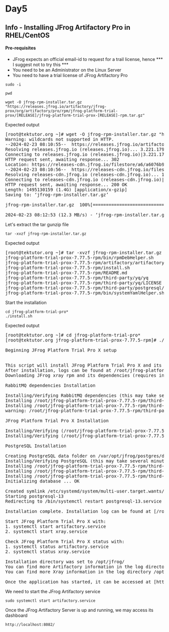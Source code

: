 # Day5

## Info - Installing JFrog Artifactory Pro in RHEL/CentOS

#### Pre-requisites
- JFrog expects an official email-id to request for a trail license, hence *** I suggest not to try this ***
- You need to be an Administrator on the Linux Server
- You need to have a trial license of JFrog Artifactory Pro

```
sudo -i

pwd

wget -O jfrog-rpm-installer.tar.gz "https://releases.jfrog.io/artifactory/jfrog-prox/org/artifactory/pro/rpm/jfrog-platform-trial-prox/[RELEASE]/jfrog-platform-trial-prox-[RELEASE]-rpm.tar.gz"
```

Expected output
<pre>
[root@tektutor.org ~]# wget -O jfrog-rpm-installer.tar.gz "https://releases.jfrog.io/artifactory/jfrog-prox/org/artifactory/pro/rpm/jfrog-platform-trial-prox/[RELEASE]/jfrog-platform-trial-prox-[RELEASE]-rpm.tar.gz"
Warning: wildcards not supported in HTTP.
--2024-02-23 08:10:55--  https://releases.jfrog.io/artifactory/jfrog-prox/org/artifactory/pro/rpm/jfrog-platform-trial-prox/[RELEASE]/jfrog-platform-trial-prox-[RELEASE]-rpm.tar.gz
Resolving releases.jfrog.io (releases.jfrog.io)... 3.221.179.99, 54.221.82.220, 50.17.28.229
Connecting to releases.jfrog.io (releases.jfrog.io)|3.221.179.99|:443... connected.
HTTP request sent, awaiting response... 302 
Location: https://releases-cdn.jfrog.io/filestore/a6/a6076b9f3925dc71d6ad8d44f2b62640986419cf?response-content-type=application/x-gzip&response-content-disposition=attachment%3Bfilename%3D%22jfrog-platform-trial-prox-7.77.5-rpm.tar.gz%22&x-jf-traceId=c056171222e55c8f&X-Artifactory-repositoryKey=jfrog-prox&X-Artifactory-projectKey=default&X-Artifactory-artifactPath=org%2Fartifactory%2Fpro%2Frpm%2Fjfrog-platform-trial-prox%2F7.77.5%2Fjfrog-platform-trial-prox-7.77.5-rpm.tar.gz&X-Artifactory-username=anonymous&X-Artifactory-repoType=local&X-Artifactory-packageType=generic&Expires=1708656116&Signature=P4IeXA2o8G46tEeMz0hNGGJTUP9TAManaOEM-czYvYB-G619SfXQySwSl0MaQu3wpiAqaol37GSqBKfEstA-7KfLfeUNroWTYymWJxGVnFtf3WKdaYhzoqhciAGLMLKtBtSCToNvE3~hZTMAdjtiKPAYMPN7OSJPp2HUI2CGxWHuVCWewkRxe7ro2tKMxpSnx03FQqOtRrBVb9gpuNpJnSlweFSOWQmAxzrSlkshKPtdc~uMXrApJPvmYDfNG8F5PoMgGbgO1cDojVvaY4H58NiFJ~-x79inIUVDSa0bXZrIFgOAjBWxjGUGiFkiI717KJu4pQ4f87XoCroOOykKTQ__&Key-Pair-Id=APKAJ6NHFWMVU3M6DPBA [following]
--2024-02-23 08:10:56--  https://releases-cdn.jfrog.io/filestore/a6/a6076b9f3925dc71d6ad8d44f2b62640986419cf?response-content-type=application/x-gzip&response-content-disposition=attachment%3Bfilename%3D%22jfrog-platform-trial-prox-7.77.5-rpm.tar.gz%22&x-jf-traceId=c056171222e55c8f&X-Artifactory-repositoryKey=jfrog-prox&X-Artifactory-projectKey=default&X-Artifactory-artifactPath=org%2Fartifactory%2Fpro%2Frpm%2Fjfrog-platform-trial-prox%2F7.77.5%2Fjfrog-platform-trial-prox-7.77.5-rpm.tar.gz&X-Artifactory-username=anonymous&X-Artifactory-repoType=local&X-Artifactory-packageType=generic&Expires=1708656116&Signature=P4IeXA2o8G46tEeMz0hNGGJTUP9TAManaOEM-czYvYB-G619SfXQySwSl0MaQu3wpiAqaol37GSqBKfEstA-7KfLfeUNroWTYymWJxGVnFtf3WKdaYhzoqhciAGLMLKtBtSCToNvE3~hZTMAdjtiKPAYMPN7OSJPp2HUI2CGxWHuVCWewkRxe7ro2tKMxpSnx03FQqOtRrBVb9gpuNpJnSlweFSOWQmAxzrSlkshKPtdc~uMXrApJPvmYDfNG8F5PoMgGbgO1cDojVvaY4H58NiFJ~-x79inIUVDSa0bXZrIFgOAjBWxjGUGiFkiI717KJu4pQ4f87XoCroOOykKTQ__&Key-Pair-Id=APKAJ6NHFWMVU3M6DPBA
Resolving releases-cdn.jfrog.io (releases-cdn.jfrog.io)... 18.161.246.114, 18.161.246.20, 18.161.246.82, ...
Connecting to releases-cdn.jfrog.io (releases-cdn.jfrog.io)|18.161.246.114|:443... connected.
HTTP request sent, awaiting response... 200 OK
Length: 1495130159 (1.4G) [application/x-gzip]
Saving to: ‘jfrog-rpm-installer.tar.gz’

jfrog-rpm-installer.tar.gz  100%[===========================================>]   1.39G  11.6MB/s    in 1m 56s  

2024-02-23 08:12:53 (12.3 MB/s) - ‘jfrog-rpm-installer.tar.gz’ saved [1495130159/1495130159]
</pre>

Let's extract the tar gunzip file
```
tar -xvzf jfrog-rpm-installer.tar.gz
```

Expected output
<pre>
[root@tektutor.org ~]# tar -xvzf jfrog-rpm-installer.tar.gz
jfrog-platform-trial-prox-7.77.5-rpm/bin/rpmDebHelper.sh
jfrog-platform-trial-prox-7.77.5-rpm/artifactory/artifactory.rpm
jfrog-platform-trial-prox-7.77.5-rpm/install.sh
jfrog-platform-trial-prox-7.77.5-rpm/README.md
jfrog-platform-trial-prox-7.77.5-rpm/third-party/yq/yq
jfrog-platform-trial-prox-7.77.5-rpm/third-party/yq/LICENSE
jfrog-platform-trial-prox-7.77.5-rpm/third-party/postgresql/createPostgresUsers.sh
jfrog-platform-trial-prox-7.77.5-rpm/bin/systemYamlHelper.sh  
</pre>

Start the installation
```
cd jfrog-platform-trial-pro*
./install.sh
```
Expected output
<pre>
[root@tektutor.org ~]# cd jfrog-platform-trial-pro*
[root@tektutor.org jfrog-platform-trial-prox-7.77.5-rpm]# ./install.sh

Beginning JFrog Platform Trial Pro X setup


This script will install JFrog Platform Trial Pro X and its dependencies.
After installation, logs can be found at /root/jfrog-platform-trial-prox-7.77.5-rpm/install.log
Downloading JFrog xray rpm and its dependencies (requires internet access, this may take several minutes)...

RabbitMQ dependencies Installation

Installing/Verifying RabbitMQ dependencies (this may take several minutes)...
Installing /root/jfrog-platform-trial-prox-7.77.5-rpm/third-party/rabbitmq/socat-1.7.4.1-5.el9.x86_64.rpm ...
Installing /root/jfrog-platform-trial-prox-7.77.5-rpm/third-party/rabbitmq/erlang-25.0.3-1.el9.x86_64.rpm ...
warning: /root/jfrog-platform-trial-prox-7.77.5-rpm/third-party/misc/libdb-utils-5.3.28-53.el9.x86_64.rpm: Header V3 RSA/SHA256 Signature, key ID 8483c65d: NOKEY

JFrog Platform Trial Pro X Installation

Installing/Verifying (/root/jfrog-platform-trial-prox-7.77.5-rpm/artifactory/artifactory.rpm) (this may take several minutes)...
Installing/Verifying (/root/jfrog-platform-trial-prox-7.77.5-rpm/xray/xray.rpm) (this may take several minutes)...

PostgreSQL Installation

Creating PostgreSQL data folder on /var/opt/jfrog/postgres/data
Installing/Verifying PostgreSQL (this may take several minutes)...
Installing /root/jfrog-platform-trial-prox-7.77.5-rpm/third-party/postgresql/postgresql13-libs-13.10-1PGDG.rhel9.x86_64.rpm ...
Installing /root/jfrog-platform-trial-prox-7.77.5-rpm/third-party/postgresql/postgresql13-13.10-1PGDG.rhel9.x86_64.rpm ...
Installing /root/jfrog-platform-trial-prox-7.77.5-rpm/third-party/postgresql/postgresql13-server-13.10-1PGDG.rhel9.x86_64.rpm ...
Initializing database ... OK

Created symlink /etc/systemd/system/multi-user.target.wants/postgresql-13.service → /usr/lib/systemd/system/postgresql-13.service.
Starting postgresql-13
Redirecting to /bin/systemctl restart postgresql-13.service

Installation complete. Installation log can be found at [/root/jfrog-platform-trial-prox-7.77.5-rpm/install.log]

Start JFrog Platform Trial Pro X with:
1. systemctl start artifactory.service
2. systemctl start xray.service

Check JFrog Platform Trial Pro X status with:
1. systemctl status artifactory.service
2. systemctl status xray.service

Installation directory was set to /opt/jfrog/
You can find more Artifactory information in the log directory /opt/jfrog/artifactory/var/log
You can find more Xray information in the log directory /opt/jfrog/xray/var/log

Once the application has started, it can be accessed at [http://208.91.198.52:8082]  
</pre>

We need to start the JFrog Artifactory service
```
sudo systemctl start artifactory.service
```

Once the JFrog Artifactory Server is up and running, we may access its dashboard 
```
http://localhost:8082/
```
